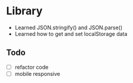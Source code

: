 # Library
- Learned JSON.stringify() and JSON.parse()
- Learned how to get and set localStorage data
## Todo
- [ ] refactor code
- [ ] mobile responsive
